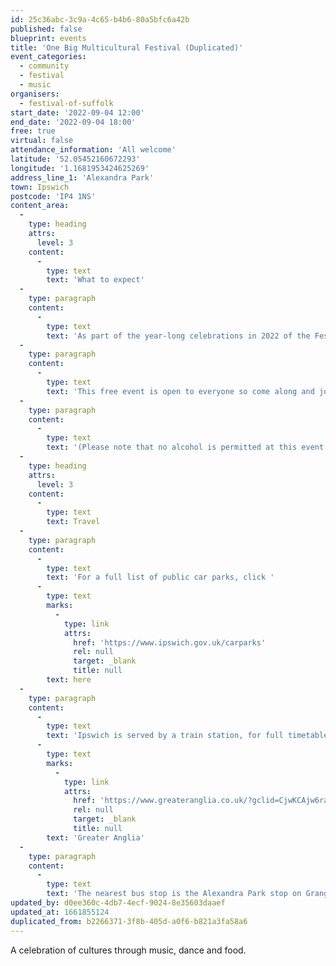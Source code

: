 ```yaml
---
id: 25c36abc-3c9a-4c65-b4b6-80a5bfc6a42b
published: false
blueprint: events
title: 'One Big Multicultural Festival (Duplicated)'
event_categories:
  - community
  - festival
  - music
organisers:
  - festival-of-suffolk
start_date: '2022-09-04 12:00'
end_date: '2022-09-04 18:00'
free: true
virtual: false
attendance_information: 'All welcome'
latitude: '52.05452160672293'
longitude: '1.1681953424625269'
address_line_1: 'Alexandra Park'
town: Ipswich
postcode: 'IP4 1NS'
content_area:
  -
    type: heading
    attrs:
      level: 3
    content:
      -
        type: text
        text: 'What to expect'
  -
    type: paragraph
    content:
      -
        type: text
        text: 'As part of the year-long celebrations in 2022 of the Festival of Suffolk, Alexandra Park is hosting a fantastic event full of music, dance and food. The One Big Multicultural Festival returns to wrap up the summer with a party like no other! The event is a celebration of Suffolk’s many cultures and brings communities together.'
  -
    type: paragraph
    content:
      -
        type: text
        text: 'This free event is open to everyone so come along and join the fun.'
  -
    type: paragraph
    content:
      -
        type: text
        text: '(Please note that no alcohol is permitted at this event.)'
  -
    type: heading
    attrs:
      level: 3
    content:
      -
        type: text
        text: Travel
  -
    type: paragraph
    content:
      -
        type: text
        text: 'For a full list of public car parks, click '
      -
        type: text
        marks:
          -
            type: link
            attrs:
              href: 'https://www.ipswich.gov.uk/carparks'
              rel: null
              target: _blank
              title: null
        text: here
  -
    type: paragraph
    content:
      -
        type: text
        text: 'Ipswich is served by a train station, for full timetables, visit '
      -
        type: text
        marks:
          -
            type: link
            attrs:
              href: 'https://www.greateranglia.co.uk/?gclid=CjwKCAjw6raYBhB7EiwABge5KlhndhCxet-hb2Pwpl4XddXLMkPmLfvmHotZGsYRcAjyElnM7C3vFRoCn8wQAvD_BwE'
              rel: null
              target: _blank
              title: null
        text: 'Greater Anglia'
  -
    type: paragraph
    content:
      -
        type: text
        text: 'The nearest bus stop is the Alexandra Park stop on Grange Road, a one-minute walk away.'
updated_by: d0ee360c-4db7-4ecf-9024-8e35603daaef
updated_at: 1661855124
duplicated_from: b2266371-3f8b-405d-a0f6-b821a3fa58a6
---
```

A celebration of cultures through music, dance and food.